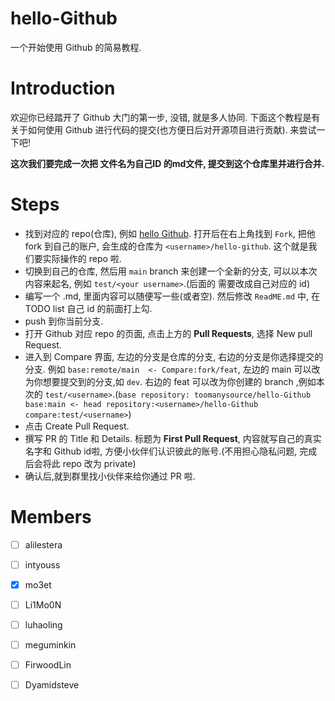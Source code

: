 # hello-Github

一个开始使用 Github 的简易教程.

# Introduction

欢迎你已经踏开了 Github 大门的第一步, 没错, 就是多人协同. 下面这个教程是有关于如何使用 Github 进行代码的提交(也方便日后对开源项目进行贡献). 来尝试一下吧!

**这次我们要完成一次把 文件名为自己ID 的md文件, 提交到这个仓库里并进行合并.**

# Steps

- 找到对应的 repo(仓库), 例如 [hello Github](https://github.com/toomanysource/hello-Github). 打开后在右上角找到 `Fork`, 把他 fork 到自己的账户, 会生成的仓库为 `<username>/hello-github`. 这个就是我们要实际操作的 repo 啦.
- 切换到自己的仓库, 然后用 `main` branch 来创建一个全新的分支, 可以以本次内容来起名, 例如 `test/<your username>`.(后面的 <your username> 需要改成自己对应的 id)
- 编写一个 <username>.md, 里面内容可以随便写一些(或者空). 然后修改 `ReadME.md` 中, 在 TODO list 自己 id 的前面打上勾.
- push 到你当前分支.
- 打开 Github 对应 repo 的页面, 点击上方的 **Pull Requests**, 选择 New pull Request.
- 进入到 Compare 界面, 左边的分支是仓库的分支, 右边的分支是你选择提交的分支. 例如 `base:remote/main  <- Compare:fork/feat`, 左边的 main 可以改为你想要提交到的分支,如 `dev`. 右边的 feat 可以改为你创建的 branch ,例如本次的 `test/<username>`.(`base repository: toomanysource/hello-Github base:main <- head repository:<username>/hello-Github compare:test/<username>`)
- 点击 Create Pull Request.
- 撰写 PR 的 Title 和 Details. 标题为 **<username> First Pull Request**, 内容就写自己的真实名字和 Github id啦, 方便小伙伴们认识彼此的账号.(不用担心隐私问题, 完成后会将此 repo 改为 private)
- 确认后,就到群里找小伙伴来给你通过 PR 啦.

# Members

- [ ] alilestera

- [ ] intyouss

- [x] mo3et

- [ ] Li1Mo0N

- [ ] luhaoling

- [ ] meguminkin

- [ ] FirwoodLin

- [ ] Dyamidsteve
